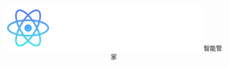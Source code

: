 <p align="center">
  <a >
    <img alt="react-native" src="37248835-ce3dad4a-24b1-11e8-9c4b-b058c5a5e1e9.png" width="450">
    智能管家
  </a>
</p>
